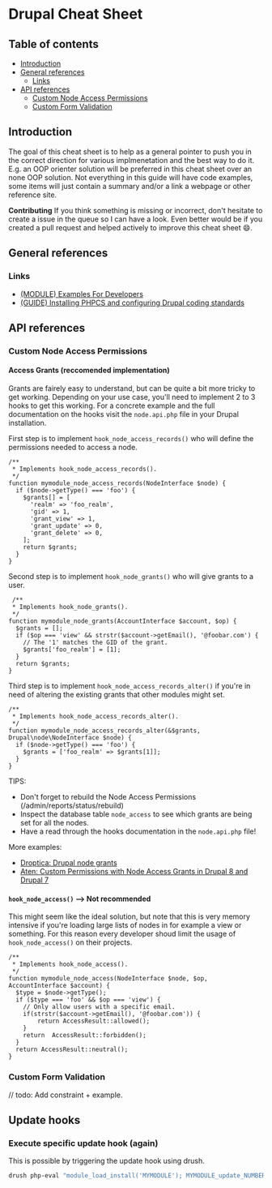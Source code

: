 # Drupal Cheat Sheet

## Table of contents

* [Introduction](#introduction)
* [General references](#general-references)
  * [Links](#links)
* [API references](#api-references)
  * [Custom Node Access Permissions](#custom-node-access-permissions)
  * [Custom Form Validation](#custom-form-validation)

## Introduction

The goal of this cheat sheet is to help as a general pointer to push you in the correct direction for various implmenetation and the best way to do it. E.g. an OOP orienter solution will be preferred in this cheat sheet over an none OOP solution. Not everything in this guide will have code examples, some items will just contain a summary and/or a link a webpage or other reference site.

**Contributing**
If you think something is missing or incorrect, don't hesitate to create a issue in the queue so I can have a look. Even better would be if you created a pull request and helped actively to improve this cheat sheet :smile:.

## General references

### Links

* [(MODULE) Examples For Developers][3]
* [(GUIDE)  Installing PHPCS and configuring Drupal coding standards][4]

## API references

### Custom Node Access Permissions

#### Access Grants (reccomended implementation)

Grants are fairely easy to understand, but can be quite a bit more tricky to get working. Depending on your use case, you'll need to implement 2 to 3 hooks to get this working. For a concrete example and the full documentation on the hooks visit the `node.api.php` file in your Drupal installation.

First step is to implement `hook_node_access_records()` who will define the permissions needed to access a node.

    /**
     * Implements hook_node_access_records().
     */
    function mymodule_node_access_records(NodeInterface $node) {
      if ($node->getType() === 'foo') {
        $grants[] = [
          'realm' => 'foo_realm',
          'gid' => 1,
          'grant_view' => 1,
          'grant_update' => 0,
          'grant_delete' => 0,
        ];
        return $grants;
      }
    }
    
 Second step is to implement `hook_node_grants()` who will give grants to a user.
 
     /**
     * Implements hook_node_grants().
     */
    function mymodule_node_grants(AccountInterface $account, $op) {
      $grants = [];
      if ($op === 'view' && strstr($account->getEmail(), '@foobar.com') {
        // The '1' matches the GID of the grant.
        $grants['foo_realm'] = [1];
      }
      return $grants;
    }

Third step is to implement `hook_node_access_records_alter()` if you're in need of altering the existing grants that other modules might set.

    /**
     * Implements hook_node_access_records_alter().
     */
    function mymodule_node_access_records_alter(&$grants, Drupal\node\NodeInterface $node) {
      if ($node->getType() === 'foo') {
        $grants = ['foo_realm' => $grants[1]];
      }
    }
    
 TIPS:
 * Don't forget to rebuild the Node Access Permissions (/admin/reports/status/rebuild)
 * Inspect the database table `node_access` to see which grants are being set for all the nodes.
 * Have a read through the hooks documentation in the `node.api.php` file!
 
 More examples:
 * [Droptica: Drupal node grants][1]
 * [Aten: Custom Permissions with Node Access Grants in Drupal 8 and Drupal 7][2]

#### `hook_node_access()` --> Not recommended

This might seem like the ideal solution, but note that this is very memory intensive if you're loading large lists of nodes in for example a view or something. For this reason every developer shoud limit the usage of `hook_node_access()` on their projects.

    /**
     * Implements hook_node_access().
     */
    function mymodule_node_access(NodeInterface $node, $op, AccountInterface $account) {
      $type = $node->getType();
      if ($type === 'foo' && $op === 'view') {
        // Only allow users with a specific email.
        if(strstr($account->getEmail(), '@foobar.com')) {
            return AccessResult::allowed();
        }
        return  AccessResult::forbidden();
      }
      return AccessResult::neutral();
    }

### Custom Form Validation

// todo: Add constraint + example.

## Update hooks

### Execute specific update hook (again)

This is possible by triggering the update hook using drush.

```bash
drush php-eval "module_load_install('MYMODULE'); MYMODULE_update_NUMBER();"
````

[1]: https://www.droptica.com/blog/drupal-node-grants/
[2]: https://atendesigngroup.com/articles/custom-permissions-node-access-grants-drupal-8-and-drupal-7
[3]: https://www.drupal.org/project/examples
[4]: https://www.drupal.org/node/1419988
